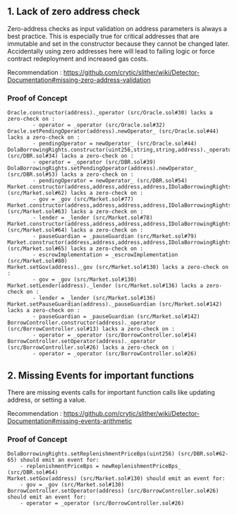 ## 1. Lack of zero address check

Zero-address checks as input validation on address parameters is always a best practice. This is especially true for critical addresses that are immutable and set in the constructor because they cannot be changed later. Accidentally using zero addresses here will lead to failing logic or force contract redeployment and increased gas costs.

Recommendation : https://github.com/crytic/slither/wiki/Detector-Documentation#missing-zero-address-validation

### Proof of Concept
```
Oracle.constructor(address)._operator (src/Oracle.sol#30) lacks a zero-check on :
		- operator = _operator (src/Oracle.sol#32)
Oracle.setPendingOperator(address).newOperator_ (src/Oracle.sol#44) lacks a zero-check on :
		- pendingOperator = newOperator_ (src/Oracle.sol#44)
DolaBorrowingRights.constructor(uint256,string,string,address)._operator (src/DBR.sol#34) lacks a zero-check on :
		- operator = _operator (src/DBR.sol#39)
DolaBorrowingRights.setPendingOperator(address).newOperator_ (src/DBR.sol#53) lacks a zero-check on :
		- pendingOperator = newOperator_ (src/DBR.sol#54)
Market.constructor(address,address,address,address,IDolaBorrowingRights,IERC20,IOracle,uint256,uint256,uint256,bool)._gov (src/Market.sol#62) lacks a zero-check on :
		- gov = _gov (src/Market.sol#77)
Market.constructor(address,address,address,address,IDolaBorrowingRights,IERC20,IOracle,uint256,uint256,uint256,bool)._lender (src/Market.sol#63) lacks a zero-check on :
		- lender = _lender (src/Market.sol#78)
Market.constructor(address,address,address,address,IDolaBorrowingRights,IERC20,IOracle,uint256,uint256,uint256,bool)._pauseGuardian (src/Market.sol#64) lacks a zero-check on :
		- pauseGuardian = _pauseGuardian (src/Market.sol#79)
Market.constructor(address,address,address,address,IDolaBorrowingRights,IERC20,IOracle,uint256,uint256,uint256,bool)._escrowImplementation (src/Market.sol#65) lacks a zero-check on :
		- escrowImplementation = _escrowImplementation (src/Market.sol#80)
Market.setGov(address)._gov (src/Market.sol#130) lacks a zero-check on :
		- gov = _gov (src/Market.sol#130)
Market.setLender(address)._lender (src/Market.sol#136) lacks a zero-check on :
		- lender = _lender (src/Market.sol#136)
Market.setPauseGuardian(address)._pauseGuardian (src/Market.sol#142) lacks a zero-check on :
		- pauseGuardian = _pauseGuardian (src/Market.sol#142)
BorrowController.constructor(address)._operator (src/BorrowController.sol#13) lacks a zero-check on :
		- operator = _operator (src/BorrowController.sol#14)
BorrowController.setOperator(address)._operator (src/BorrowController.sol#26) lacks a zero-check on :
		- operator = _operator (src/BorrowController.sol#26)
```

## 2.  Missing Events for important functions 

There are missing events calls for important function calls like updating address, or setting a value.

Recommendation : https://github.com/crytic/slither/wiki/Detector-Documentation#missing-events-arithmetic
### Proof of Concept
```
DolaBorrowingRights.setReplenishmentPriceBps(uint256) (src/DBR.sol#62-65) should emit an event for: 
	- replenishmentPriceBps = newReplenishmentPriceBps_ (src/DBR.sol#64)
Market.setGov(address) (src/Market.sol#130) should emit an event for: 
	- gov = _gov (src/Market.sol#130) 
BorrowController.setOperator(address) (src/BorrowController.sol#26) should emit an event for: 
	- operator = _operator (src/BorrowController.sol#26)
```
